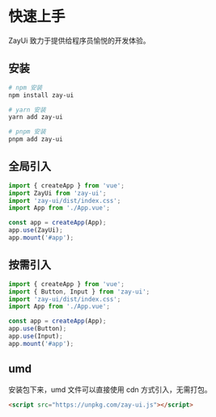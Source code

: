 # 快速上手

ZayUi 致力于提供给程序员愉悦的开发体验。

## 安装

```bash
# npm 安装
npm install zay-ui

# yarn 安装
yarn add zay-ui

# pnpm 安装
pnpm add zay-ui

```

## 全局引入

```javascript
import { createApp } from 'vue';
import ZayUi from 'zay-ui';
import 'zay-ui/dist/index.css';
import App from './App.vue';

const app = createApp(App);
app.use(ZayUi);
app.mount('#app');
```

## 按需引入

```javascript
import { createApp } from 'vue';
import { Button, Input } from 'zay-ui';
import 'zay-ui/dist/index.css';
import App from './App.vue';

const app = createApp(App);
app.use(Button);
app.use(Input);
app.mount('#app');
```

## umd

安装包下来，umd 文件可以直接使用 cdn 方式引入，无需打包。

```html
<script src="https://unpkg.com/zay-ui.js"></script>
```
